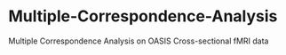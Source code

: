 # Multiple-Correspondence-Analysis
Multiple Correspondence Analysis on OASIS Cross-sectional fMRI data
